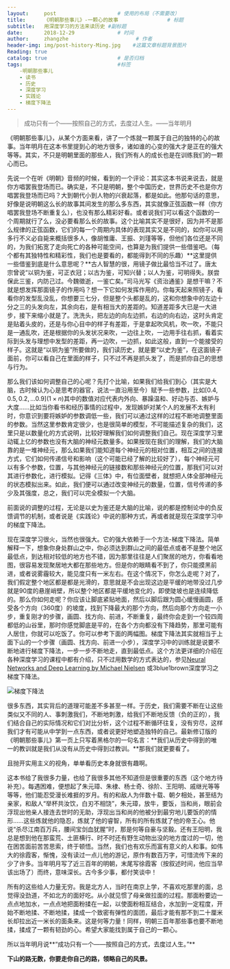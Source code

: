 ```yaml
---
layout:     post                    # 使用的布局（不需要改）
title:      《明朝那些事儿》-一颗心的故事                # 标题 
subtitle:   用深度学习的方法来读历史 #副标题
date:       2018-12-29              # 时间
author:     zhangzhe                      # 作者
header-img: img/post-history-Ming.jpg    #这篇文章标题背景图片
Reading: true
catalog: true                       # 是否归档
tags:                               #标签
    -明朝那些事儿
    - 读书
    - 历史
    - 深度学习
    - 实践论
    - 梯度下降法
---
```

> 成功只有一个——按照自己的方式，去度过人生。——当年明月

《明朝那些事儿》，从某个方面来看，讲了一个炼就一颗属于自己的独特的心的故事。当年明月在这本书里提到心的地方很多，诸如谁的心变的强大才是正在的强大等等。其实，不只是明朝里面的那些人，我们所有人的成长也是在训练我们的一颗心而已。

先说一个在听《明朝》音频的时候，看到的一个评论：其实这本书说来说去，就是你方唱罢我登场而已。确实是，不只是明朝，整个中国历史，世界历史不也是你方唱罢我登场而已吗？大到朝代小到人物的兴衰起落，都是如此。他那句话的意思，好像是说明朝这么长的故事其间发生的那么多东西，其实就像正弦函数一样（你方唱罢我登场不断重复么），也没有那么精彩好看。或者说我们可以看这个函数的一个周期就行了么，没必要看那么长的故事。这个比喻其实不是很好，因为并不是那么规律的正弦函数，它们的每一个周期内具体的表现其实又是不同的，如你可以用多行不义必自毙来概括很多人，像胡惟庸、王振、刘瑾等等，但他们各位还是不同的，为我们拓宽了走向死亡的各种可能空间，也算是为我们提供一些借鉴吧。（每个都有其独特性和精彩性，我们也是要看的，都能得到不同的乐趣）**这里提供一些借鉴到底是什么意思呢？**古人智慧的很，用镜子做比最恰当不过了。唐太宗曾说“以铜为鉴，可正衣冠；以古为鉴，可知兴替；以人为鉴，可明得失。朕尝保此三鉴，内防己过。今魏徵逝，一鉴亡矣。”司马光写《资治通鉴》是想干嘛？不就是想发挥那面镜子的作用吗？想一下它如何发挥作用的。你每天起来照镜子，看看你的发型乱没乱，你想要三七分，但是整个头都是乱的，这和你想象中的左边十分之三的头发向左，其余向右，是有相当大的差距的。知道差距多大已是一大进步，接下来缩小就是了。洗洗头，把左边的向左边抓，右边的向右边，这时头肯定是贴着头皮的，还是与你心目中的样子有差距，于是拿起吹风机，吹一吹，不能只是一通乱吹，还是根据你的头发状况来吹，一边往上吹，一边用手往右抓，看着实际到头发与理想中发型的差距，再一边吹，一边抓，如此这般，直到一个能接受的样子。这就是“以铜为鉴”所要做的，我们读历史，就是要“以史为鉴”，在这面镜子面前，你可以看自己在里面的样子，只不过不再是抓头发了，而是抓你自己的思想与行为。

那么我们该如何调整自己的心呢？先打个比喻，如果我们给我们到心（其实是大脑，古时候认为心是思考的器官，说法一直沿用至今）赋予一些参数，比如$[0.4, 0.5, 0.2,...0.9](1×n)$其中的数值对应代表内外向、暴躁温和、好动与否、嫉妒与大度……比如当你看书和经历事情的过程中，发现嫉妒对某个人的发展不太有利时，你意识到要将嫉妒的参数调低一些，我们可以通过这样的过程不断地调整里面的参数。当然这里参数肯定很少，也是很简单的模型，不可能描述复杂的我们，这里只是以数量化的方式说明，比较好理解我们如何调整我们自己。现在深度学习里动辄上亿的参数也没有大脑的神经元数量多。如果按现在我们的理解，我们的大脑靠的是一堆神经元，那么如果我们能知道每个神经元的相对位置，相互之间的连接方式，它们如何传递信号和影响（这个可能已经了解的比较好了），每个神经元可以有多个参数，位置，与其他神经元的链接数和那些神经元的位置，那我们可以对其进行参数化，进行模拟。记得《三体》中，有位面壁者，就想把人体全部神经元的状态模拟出来。如此，我们便可以通过改变神经元的数量，位置，信号传递的多少及其强度，总之，我们可以完全模拟一个大脑。

前面说的调整的过程，无论是以史为鉴还是大脑的比喻，说的都是控制论中的负反馈调节的机制，或者说是《实践论》中说的那种方式，再或者就是现在深度学习中的梯度下降法。

现在深度学习很火，当然也很强大。它的强大依赖于一个方法-梯度下降法。简单解释一下，想象你身处群山之中，你必须达到群山之间的最低点或者不是整个地区最低点，到达相对较低的地方也不错，因为那里往往是人们聚居的地方，你看看地图，很容易发现聚居地大都在那些地方。但是你的眼睛看不到了，你只能摸黑前进，或者说雾霾较大，能见度只有一米左右。在这个情况下，你怎么走呢？对了，我们假定整个地区都是都是光滑的，意思就是不会出现这边是平缓的地带没过几步就是90度的悬崖峭壁，所以整个地区都是平缓地变化的，即使陡坡也是连续降低的。那么你如何走呢？你应该让脚底紧贴地面，然后以脚后跟为圆心缓慢画圆，感受各个方向（360度）的坡度，找到下降最大的那个方向，然后向那个方向走一小步，重复刚才的步骤，画圆、找方向、前进，不断重复，最终你会走到一个较四周都低的山谷里，那时你感觉脚底是平的，在各个方向都没有下降趋势，那里可能有人居住，你就可以吃饭了。你可以参考下面的两幅图。梯度下降法其实就相当于上面下山的一个步骤（画圆、找方向、前进一小步），深度学习中的训练就是说要不断地进行梯度下降法，一步一步不断地走，直到最低点。这个方法更详细的介绍在各种深度学习的课程中都有介绍，只不过用数学的方式表达的，参见[Neural Networks and Deep Learning by Michael Nielsen](http://neuralnetworksanddeeplearning.com/) 或3blue1brown深度学习之梯度下降法。

![梯度下降法](https://raw.githubusercontent.com/PhilosopherZ/ImgeBed/master/Imges/post-Gradient.png?token=Afj4-ZAlPuj1im4Mzu4Z7JplIHUMqZpLks5cMKhKwA%3D%3D)



很多东西，其实背后的道理可能差不多甚至一样。于历史，我们需要不断在让这些类似又不同的人、事刺激我们，不断地刺激，给我们不断地反馈（负的正的），我们结合自己的实际情况和它们对比分析，这个过程不断循环往复，没有穷尽，这样我们才有可能从中学到一点东西，或者说更好地塑造独特的自己。最新修订版的《明朝那些事儿》第一页上只写着黑格尔的一句名言：**我们从历史中得到的唯一的教训就是我们从没有从历史中得到过教训。**那我们就更要看了。

且抛开实用主义的视角，单单看历史本身就很有趣啊。

这本书给了我很多力量，也给了我很多其他不知道但是很重要的东西（这个地方待补充）。每遇困难，便想起了朱元璋、朱棣、杨士奇、徐阶、王阳明、戚继光等等等等，他们能忍受漫长难捱的岁月。有的和敌人为伴数十载、朝夕相处，甚至结为亲家，和敌人“举杯共汝饮，白刃不相饶”，朱元璋，放牛，要饭，当和尚，眼前会浮现出他亲人接连去世时的无助，浮现出当和尚的他被分到最穷地儿要饭的的情形……这些炼就他的隐忍，炼就了他的睿智，所有的所有炼就了他的帝王心。他说“杀尽江南百万兵，腰间宝剑血犹腥”时，那是何等自豪与坚毅。还有王阳明，我总是想到他在那蛮荒、土匪横行、时不时还有野生动物出没的地方度过的一切，他在困苦面前苦苦思索，终于顿悟。当然，我们也有欢乐而富有意义的人和事。如伟大的徐霞客，惭愧，没有读过一点儿他的游记，原作有数百万字，可惜流传下来的少了许多。当年明月写了近三百年的明朝，末尾写徐霞客（按叙述时间，他应当早该出场了）而终，意味深长。古今多少事，都付笑谈中！

所有的这些给人力量无穷。我是北方人，当时在南京上学，不喜欢吃那里的面，总觉得没劲道，不如北方的面好吃。从小就见惯了母亲做拉面的过程。那面粉要边一点点地加水，一点点地把面粉揉在一起，以使面粉相互结合，水加到一定程度，开始不断地揉、不断地揉，揉成一个致密有弹性的面团，最后才能有那不到二十厘米长却拉出近一米长的面条来。这是何等力量！同样，明朝三百年那些事也要不断地揉，揉成了一颗有韧劲的心。希望大家能找到属于自己的一颗心。

所以当年明月说**“成功只有一个——按照自己的方式，去度过人生。”** 

**下山的路无数，你要走你自己的路，领略自己的风景。**

